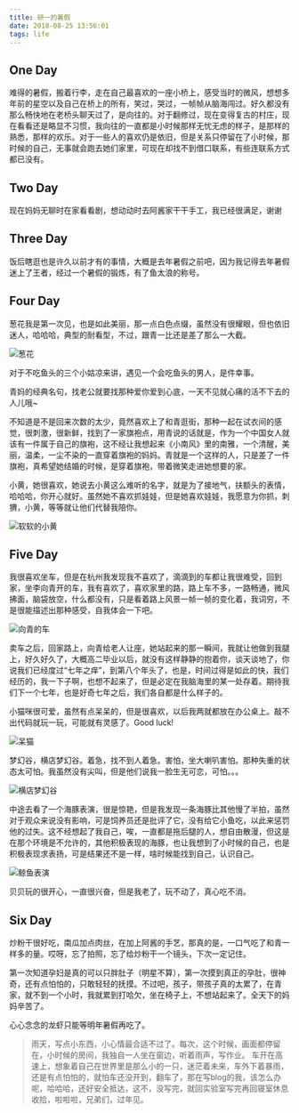 ```yaml
---
title: 研一的暑假
date: 2018-08-25 13:56:01
tags: life
---
```


## One Day

难得的暑假，搬着行李，走在自己最喜欢的一座小桥上，感受当时的微风，想想多年前的星空以及自己在桥上的所有，笑过，哭过，一帧帧从脑海闯过。好久都没有那么畅快地在老桥头聊天过了，是向往的。对于翻修过，现在变得复古的村庄，现在看看还是略显不习惯，我向往的一直都是小时候那样无忧无虑的样子，是那样的熟悉，那样的欢乐。对于一些人的喜欢仍是依旧，但是关系只停留在了小时候，那时候的自己，无事就会跑去她们家里，可现在却找不到借口联系，有些连联系方式都已没有。

## Two Day

现在妈妈无聊时在家看看剧，想动动时去阿酱家干干手工，我已经很满足，谢谢

## Three Day

饭后瞎逛也是许久以前才有的事情，大概是去年暑假之前吧，因为我记得去年暑假迷上了王者，经过一个暑假的锻炼，有了鱼太浪的称号。

## Four Day

葱花我是第一次见，也是如此美丽，那一点白色点缀，虽然没有很耀眼，但也依旧迷人，哈哈哈，典型的耐看型，不过，跟青一比还是差了那么一大截。

![葱花](https://blogres.yuti.site/flower.jpg)

对于不吃鱼头的三个小姑凉来讲，遇见一个会吃鱼头的男人，是件幸事。

青妈的经典名句，找老公就要找那种爱你爱到心底，一天不见就心痛的活不下去的人儿哦~

不知道是不是回来次数的太少，竟然喜欢上了和青逛街，那种一起在试衣间的感觉，很刺激，很新鲜，找到了一家旗袍点，用青说的话就是，作为一个中国女人就该有一件属于自己的旗袍，这不经让我想起来《小南风》里的南雅，一个清醒，美丽，温柔，一尘不染的一直穿着旗袍的妈妈。青就是一个这样的人，只是差了一件旗袍，真希望她结婚的时候，是穿着旗袍，带着微笑走进她想要的家。

小黄，她很喜欢，她说去小黄这么难听的名字，就是为了接地气，扶额头的表情，哈哈哈，你开心就好。虽然她不喜欢抓娃娃，但是她喜欢娃娃，我愿意为你抓，刺猬，小黄，等等就让他们代替我陪你。

![软软的小黄](https://blogres.yuti.site/me.jpg)

## Five Day

我很喜欢坐车，但是在杭州我发现我不喜欢了，滴滴到的车都让我很难受，回到家，坐李向青开的车，我有喜欢了，喜欢家里的路，路上车不多，一路畅通，微风拂面，脑袋放空，什么都没有，只是看着路上风景一帧一帧的变化着，我词穷，不是很能描述出那种感受，自我体会一下吧。

![向青的车](https://blogres.yuti.site/car.jpg)

卖车之后，回家路上，向青给老人让座，她站起来的那一瞬间，我就让他做到我腿上，好久好久了，大概高二毕业以后，就没有这样静静的抱着你，谈天谈地了，你说我们已经度过“七年之痒”，到第八个年头了，也是，时间过得是如此的快，我们经历的，我一下子啊，也想不起来了，但是必定在我脑海里的某一处存着。期待我们下一个七年，也是好奇七年之后，我们各自都是什么样子的。

小猫咪很可爱，虽然有点呆呆的，但是很喜欢，以后我两就都放在办公桌上。敲不出代码就玩一玩，可能就有灵感了。Good luck!

![呆猫](https://blogres.yuti.site/cat.jpg)

梦幻谷，横店梦幻谷。着急，找不到人着急。害怕，坐大喇叭害怕。那种失重的状态太可怕。我虽然没有尖叫，但是他们说我一脸生无可恋，可怕。。。

![横店梦幻谷](https://blogres.yuti.site/play.jpg)

中途去看了一个海豚表演，很是惊艳，但是我发现一条海豚比其他慢了半拍，虽然对于观众来说没有影响，可是饲养员还是批评了它，没有给它小鱼吃，以此来惩罚他的过失。这不经想起了我自己，唉，一直都是拖后腿的人，想自由散漫，但这是在那个环境是不允许的，其他积极表现的海豚，也让我想到了小时候的自己，也是积极表现求表扬，可是结果还不是一样，啥时候能找到自己，认识自己。


![鲸鱼表演](https://blogres.yuti.site/fish.jpg)

贝贝玩的很开心，一直很兴奋，但是我老了，玩不动了，真心吃不消。

## Six Day

炒粉干很好吃，南瓜加点肉丝，在加上阿酱的手艺，那真的是，一口气吃了和青一样多的量。哎呀，忘了拍照，忘了给炒粉干一个镜头，下次一定记住。

第一次知道孕妇是真的可以只胖肚子（明星不算），第一次摸到真正的孕肚，很神奇，还有点怕怕的，只敢轻轻的抚摸。不过吧，孩子，带孩子真的太累了，在青家，就不到一个小时，我就累到打哈欠，坐在椅子上，不想站起来了。全天下的妈妈辛苦了。

心心念念的龙虾只能等明年暑假再吃了。


> 雨天，写点小东西，小心情最合适不过了。每次，这个时候，画面都停留在，小时候的房间，我独自一人坐在窗边，听着雨声，写作业。
> 车开在高速上，想象着自己在世界里是那么小的一只，迷茫着未来，车外下着暴雨，还是有点怕怕的，就怕车还没开到，翻车了，那在写blog的我，该怎么办呢，哈哈哈，还好安全抵达，这不，没写完，就回实验室写完再回寝室休息收拾，啦啦啦，兄弟们，过年见。

